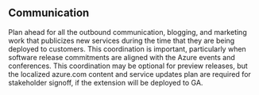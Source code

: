 
<a name="portalfxExtensionsForProgramManagersCommunicaton"></a>
<!-- link to this document is [portalfx-extensions-forProgramManagers-communication.md]()
-->

## Communication

Plan ahead for all the outbound communication, blogging, and marketing work that publicizes new services during the time that they are being deployed to customers.  This coordination is important, particularly when software release commitments are aligned with the Azure events and conferences. This coordination may be optional for preview releases, but the localized azure.com content and service updates plan are required for stakeholder signoff, if the extension will be deployed to GA.


